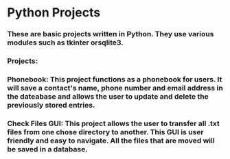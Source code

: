 # Python Projects
### These are basic projects written in Python. They use various modules such as tkinter orsqlite3.

### Projects:

### Phonebook: This project functions as a phonebook for users. It will save a contact's name, phone number and email address in the dateabase and allows the user to update and delete the previously stored entries.

### Check Files GUI: This project allows the user to transfer all .txt files from one chose directory to another. This GUI is user friendly and easy to navigate. All the files that are moved will be saved in a database.
